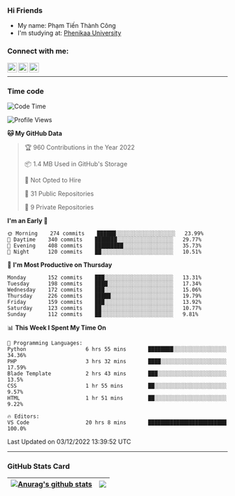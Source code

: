 ### Hi Friends

- My name: Phạm Tiến Thành Công
- I'm studying at: [Phenikaa University]


### Connect with me:
[<img align="left" alt="PhamTienThanhCong | Facebook" width="22px" src="https://upload.wikimedia.org/wikipedia/commons/thumb/1/16/Facebook-icon-1.png/640px-Facebook-icon-1.png" />][facebook]
[<img align="left" alt="PhamTienThanhCong | Zalo" width="22px" src="https://www.anphatpc.com.vn/template/anphat_2020v2/images/icon-zalo.jpg" />][zalo]
[<img align="left" alt="PhamTienThanhCong | LinkedIn" width="22px" src="https://cdn3.iconfinder.com/data/icons/inficons/512/linkedin.png" />][linkedin]

<br />

---

### Time code

<!--START_SECTION:waka-->
![Code Time](http://img.shields.io/badge/Code%20Time-784%20hrs%2017%20mins-blue)

![Profile Views](http://img.shields.io/badge/Profile%20Views-2-blue)

**🐱 My GitHub Data** 

> 🏆 960 Contributions in the Year 2022
 > 
> 📦 1.4 MB Used in GitHub's Storage 
 > 
> 🚫 Not Opted to Hire
 > 
> 📜 31 Public Repositories 
 > 
> 🔑 9 Private Repositories  
 > 
**I'm an Early 🐤** 

```text
🌞 Morning    274 commits    ██████░░░░░░░░░░░░░░░░░░░   23.99% 
🌆 Daytime    340 commits    ███████░░░░░░░░░░░░░░░░░░   29.77% 
🌃 Evening    408 commits    █████████░░░░░░░░░░░░░░░░   35.73% 
🌙 Night      120 commits    ██░░░░░░░░░░░░░░░░░░░░░░░   10.51%

```
📅 **I'm Most Productive on Thursday** 

```text
Monday       152 commits    ███░░░░░░░░░░░░░░░░░░░░░░   13.31% 
Tuesday      198 commits    ████░░░░░░░░░░░░░░░░░░░░░   17.34% 
Wednesday    172 commits    ███░░░░░░░░░░░░░░░░░░░░░░   15.06% 
Thursday     226 commits    █████░░░░░░░░░░░░░░░░░░░░   19.79% 
Friday       159 commits    ███░░░░░░░░░░░░░░░░░░░░░░   13.92% 
Saturday     123 commits    ██░░░░░░░░░░░░░░░░░░░░░░░   10.77% 
Sunday       112 commits    ██░░░░░░░░░░░░░░░░░░░░░░░   9.81%

```


📊 **This Week I Spent My Time On** 

```text
💬 Programming Languages: 
Python                   6 hrs 55 mins       ████████░░░░░░░░░░░░░░░░░   34.36% 
PHP                      3 hrs 32 mins       ████░░░░░░░░░░░░░░░░░░░░░   17.59% 
Blade Template           2 hrs 43 mins       ███░░░░░░░░░░░░░░░░░░░░░░   13.5% 
CSS                      1 hr 55 mins        ██░░░░░░░░░░░░░░░░░░░░░░░   9.57% 
HTML                     1 hr 51 mins        ██░░░░░░░░░░░░░░░░░░░░░░░   9.22%

🔥 Editors: 
VS Code                  20 hrs 8 mins       █████████████████████████   100.0%

```


 Last Updated on 03/12/2022 13:39:52 UTC
<!--END_SECTION:waka-->

---

### GitHub Stats Card

| <a href="https://github.com/phamtienthanhcong"><img align="center" src="https://github-readme-stats.vercel.app/api?username=PhamTienThanhCong&show_icons=true&include_all_commits=true&theme=buefy&hide_border=true&theme=ocean_dark" alt="Anurag's github stats" /></a> | <a href="https://github.com/phamtienthanhcong"><img align="center" src="https://github-readme-stats.vercel.app/api/top-langs/?username=PhamTienThanhCong&layout=compact&theme=buefy&hide_border=true&theme=ocean_dark" /></a> |
| ------------- | ------------- |

[Phenikaa University]: https://phenikaa-uni.edu.vn/vi
[facebook]: https://www.facebook.com/phamtienthanhcong
[linkedin]: https://linkedin.com/in/phamtienthanhcong
[zalo]: https://zalo.me/0396396332
[tiktok]: https://www.tiktok.com/@phamtienthanhcong
[web]: https://github.com/PhamTienThanhCong/web_dev
[min project]: https://github.com/PhamTienThanhCong/Project-Of-Web
[c and cpp]: https://github.com/PhamTienThanhCong/Code_C_and_Cpro
[python]: https://github.com/PhamTienThanhCong/Python_beginer
